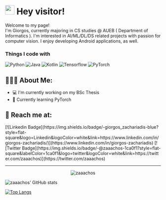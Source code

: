 <h1><img src="https://emojis.slackmojis.com/emojis/images/1643515023/10521/meow_code.gif?1643515023" width="30"/> Hey visitor!</h1>


<p>Welcome to my page! </br> I'm Giorgos, currently majoring in CS studies @ AUEB ( Department of Informatics ). I'm interested in AI/ML/DL/DS related projects with passion for computer vision. I enjoy developing Android applications, as well. </p>
<h3>Things I code with</h3>
<p>
  <img alt="Python" src="https://img.shields.io/badge/Python-white?style=for-the-badge&logo=python" />
  <img alt="Java" src="https://img.shields.io/badge/Java-critical?style=for-the-badge&logo=java" />
  <img alt="Kotlin" src="https://img.shields.io/badge/Kotlin-blueviolet?style=for-the-badge&logo=kotlin" />
  <img alt="Tensorflow" src="https://img.shields.io/badge/Tensorflow-red?style=for-the-badge&logo=tensorflow" />
  <img alt="PyTorch" src="https://img.shields.io/badge/PyTorch-orange?style=for-the-badge&logo=pytorch" />
</p>

<h2 align="left">👨🏻‍💻 About Me:</h2>

- 💻 I'm currently working on my BSc Thesis
- 🌱 Currently learning PyTorch

<h2 align="left">📩 Reach me at:</h2>
[![Linkedin Badge](https://img.shields.io/badge/-giorgos_zachariadis-blue?style=flat-square&logo=Linkedin&logoColor=white&link=https://www.linkedin.com/in/giorgos-zachariadis/)](https://www.linkedin.com/in/giorgos-zachariadis) [![Twitter Badge](https://img.shields.io/badge/-@zaaachos-1ca0f1?style=flat-square&labelColor=1ca0f1&logo=twitter&logoColor=white&link=https://twitter.com/zaaachos)](https://twitter.com/zaaachos) 

------------
<p align="center"> <img src="https://komarev.com/ghpvc/?username=zaaachos" alt="zaaachos" /> </p>

![zaaachos' GitHub stats](https://github-readme-stats.vercel.app/api?username=zaaachos&show_icons=true&theme=tokyonight)

[![Top Langs](https://github-readme-stats.vercel.app/api/top-langs/?username=zaaachos)](https://github.com/zaaachos/github-readme-stats)




